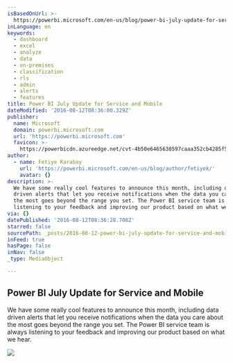 ```yaml
---
isBasedOnUrl: >-
  https://powerbi.microsoft.com/en-us/blog/power-bi-july-update-for-service-and-mobile/?WT.mc_id=PowerBI_NL_Aug11&mkt_tok=eyJpIjoiTTJSbFpUaGxNVGc1TlRGbSIsInQiOiIxTGFRSUtsM2pZU3htK1RvV2NBSVhcLzRWWDg1alMwTCs5MEREYXV5eW1UR1FzV0FJcXpnUldEem9mbktqXC9cL2llV0MxM3p2ZktaUmREb0xlWkdDU1BXTlBlQ3VYb3ZoN2tDalwvMmZaOTZ3UFE9In0%3D
inLanguage: en
keywords:
  - dashboard
  - excel
  - analyze
  - data
  - on-premises
  - classification
  - rls
  - admin
  - alerts
  - features
title: Power BI July Update for Service and Mobile
dateModified: '2016-08-12T08:36:00.329Z'
publisher:
  name: Microsoft
  domain: powerbi.microsoft.com
  url: 'https://powerbi.microsoft.com'
  favicon: >-
    https://powerbicdn.azureedge.net/cvt-4b50e6465630597caaa352cb4285f56aa5bf51c6c685f334eabaee04b00bf2db/pictures/favicon.ico
author:
  - name: Fetiye Karabay
    url: 'https://powerbi.microsoft.com/en-us/blog/author/fetiyek/'
    avatar: {}
description: >-
  We have some really cool features to announce this month, including data
  driven alerts that let you receive notifications when the data you care about
  the most goes beyond the range you set. The Power BI service team is always
  listening to your feedback and improving our product based on what we hear.
via: {}
datePublished: '2016-08-12T08:36:28.708Z'
starred: false
sourcePath: _posts/2016-08-12-power-bi-july-update-for-service-and-mobile.md
inFeed: true
hasPage: false
inNav: false
_type: MediaObject

---
```

<article style=""><h1>Power BI July Update for Service and Mobile</h1><p>We have some really cool features to announce this month, including data driven alerts that let you receive notifications when the data you care about the most goes beyond the range you set. The Power BI service team is always listening to your feedback and improving our product based on what we hear.</p><img src="https://powerbi.microsoft.com/mediahandler/blog/media/PowerBI/blog/7b590c02-3690-458a-ad21-10eab754ba75.png" /></article>